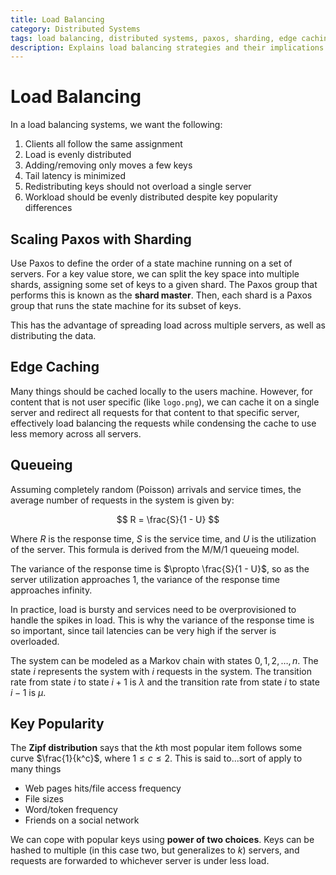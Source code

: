 ```yaml
---
title: Load Balancing
category: Distributed Systems
tags: load balancing, distributed systems, paxos, sharding, edge caching, queueing, zipf distribution
description: Explains load balancing strategies and their implications on distributed systems.
---
```


# Load Balancing

In a load balancing systems, we want the following:

1. Clients all follow the same assignment
2. Load is evenly distributed
3. Adding/removing only moves a few keys
4. Tail latency is minimized
5. Redistributing keys should not overload a single server
6. Workload should be evenly distributed despite key popularity differences

## Scaling Paxos with Sharding

Use Paxos to define the order of a state machine running on a set of servers. For a key value store, we can split the key space into multiple shards, assigning some set of keys to a given shard. The Paxos group that performs this is known as the **shard master**. Then, each shard is a Paxos group that runs the state machine for its subset of keys.

This has the advantage of spreading load across multiple servers, as well as distributing the data.

## Edge Caching

Many things should be cached locally to the users machine. However, for content that is not user specific (like `logo.png`), we can cache it on a single server and redirect all requests for that content to that specific server, effectively load balancing the requests while condensing the cache to use less memory across all servers.

## Queueing

Assuming completely random (Poisson) arrivals and service times, the average number of requests in the system is given by:

$$
R = \frac{S}{1 - U}
$$

Where $R$ is the response time, $S$ is the service time, and $U$ is the utilization of the server. This formula is derived from the M/M/1 queueing model.

The variance of the response time is $\propto \frac{S}{1 - U}$, so as the server utilization approaches 1, the variance of the response time approaches infinity.

In practice, load is bursty and services need to be overprovisioned to handle the spikes in load. This is why the variance of the response time is so important, since tail latencies can be very high if the server is overloaded.

The system can be modeled as a Markov chain with states $0, 1, 2, \ldots, n$. The state $i$ represents the system with $i$ requests in the system. The transition rate from state $i$ to state $i+1$ is $\lambda$ and the transition rate from state $i$ to state $i-1$ is $\mu$.

## Key Popularity

The **Zipf distribution** says that the $k$th most popular item follows some curve $\frac{1}{k^c}$, where $1 \le c \le 2$. This is said to...sort of apply to many things

- Web pages hits/file access frequency
- File sizes
- Word/token frequency
- Friends on a social network

We can cope with popular keys using **power of two choices**. Keys can be hashed to multiple (in this case two, but generalizes to $k$) servers, and requests are forwarded to whichever server is under less load.